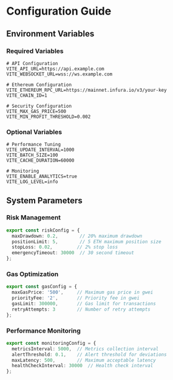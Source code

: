 # Configuration Guide

## Environment Variables

### Required Variables
```env
# API Configuration
VITE_API_URL=https://api.example.com
VITE_WEBSOCKET_URL=wss://ws.example.com

# Ethereum Configuration
VITE_ETHEREUM_RPC_URL=https://mainnet.infura.io/v3/your-key
VITE_CHAIN_ID=1

# Security Configuration
VITE_MAX_GAS_PRICE=500
VITE_MIN_PROFIT_THRESHOLD=0.002
```

### Optional Variables
```env
# Performance Tuning
VITE_UPDATE_INTERVAL=1000
VITE_BATCH_SIZE=100
VITE_CACHE_DURATION=60000

# Monitoring
VITE_ENABLE_ANALYTICS=true
VITE_LOG_LEVEL=info
```

## System Parameters

### Risk Management
```typescript
export const riskConfig = {
  maxDrawdown: 0.2,        // 20% maximum drawdown
  positionLimit: 5,        // 5 ETH maximum position size
  stopLoss: 0.02,         // 2% stop loss
  emergencyTimeout: 30000  // 30 second timeout
};
```

### Gas Optimization
```typescript
export const gasConfig = {
  maxGasPrice: '500',     // Maximum gas price in gwei
  priorityFee: '2',       // Priority fee in gwei
  gasLimit: 300000,       // Gas limit for transactions
  retryAttempts: 3        // Number of retry attempts
};
```

### Performance Monitoring
```typescript
export const monitoringConfig = {
  metricsInterval: 5000,  // Metrics collection interval
  alertThreshold: 0.1,    // Alert threshold for deviations
  maxLatency: 500,        // Maximum acceptable latency
  healthCheckInterval: 30000  // Health check interval
};
```